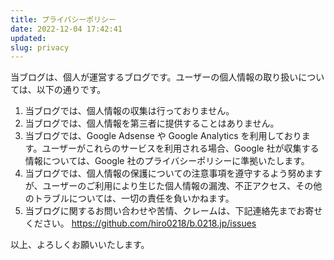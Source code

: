 ```yaml
---
title: プライバシーポリシー
date: 2022-12-04 17:42:41
updated:
slug: privacy
---
```


当ブログは、個人が運営するブログです。ユーザーの個人情報の取り扱いについては、以下の通りです。

1. 当ブログでは、個人情報の収集は行っておりません。
2. 当ブログでは、個人情報を第三者に提供することはありません。
3. 当ブログでは、Google Adsense や Google Analytics を利用しております。ユーザーがこれらのサービスを利用される場合、Google 社が収集する情報については、Google 社のプライバシーポリシーに準拠いたします。
4. 当ブログでは、個人情報の保護についての注意事項を遵守するよう努めますが、ユーザーのご利用により生じた個人情報の漏洩、不正アクセス、その他のトラブルについては、一切の責任を負いかねます。
5. 当ブログに関するお問い合わせや苦情、クレームは、下記連絡先までお寄せください。
   https://github.com/hiro0218/b.0218.jp/issues

以上、よろしくお願いいたします。
